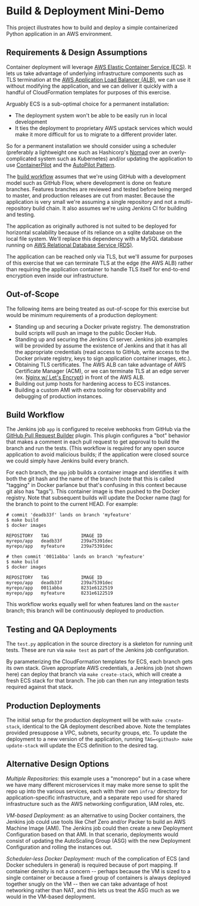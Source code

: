 # Build & Deployment Mini-Demo

This project illustrates how to build and deploy a simple containerized Python application in an AWS environment.

## Requirements & Design Assumptions

Container deployment will leverage [AWS Elastic Container Service (ECS)](http://docs.aws.amazon.com/AmazonECS/latest/developerguide). It lets us take advantage of underlying infrastructure components such as TLS termination at the [AWS Application Load Balancer (ALB)](http://docs.aws.amazon.com/elasticloadbalancing/latest/application/create-https-listener.html), we can use it without modifying the application, and we can deliver it quickly with a handful of CloudFormation templates for purposes of this exercise.

Arguably ECS is a sub-optimal choice for a permanent installation:
- The deployment system won't be able to be easily run in local development
- It ties the deployment to proprietary AWS upstack services which would make it more difficult for us to migrate to a different provider later.

So for a permanent installation we should consider using a scheduler (preferably a lightweight one such as Hashicorp's [Nomad](https://www.nomadproject.io/) over an overly-complicated system such as Kubernetes) and/or updating the application to use [ContainerPilot](https://github.com/joyent/containerpilot) and the [AutoPilot Pattern](https://github.com/autopilotpattern).

The [build workflow](#build-workflow) assumes that we're using GitHub with a development model such as GitHub Flow, where development is done on feature branches. Features branches are reviewed and tested before being merged to master, and production releases are cut from master. Because the application is very small we're assuming a single repository and not a multi-repository build chain. It also assumes we're using Jenkins CI for building and testing.

The application as originally authored is not suited to be deployed for horizontal scalability because of its reliance on a sqlite database on the local file system. We'll replace this dependency with a MySQL database running on [AWS Relational Database Service (RDS)](https://aws.amazon.com/rds/).

The application can be reached only via TLS, but we'll assume for purposes of this exercise that we can terminate TLS at the edge (the AWS ALB) rather than requiring the application container to handle TLS itself for end-to-end encryption even inside our infrastructure.

## Out-of-Scope

The following items are being treated as out-of-scope for this exercise but would be minimum requirements of a production deployment:

- Standing up and securing a Docker private registry. The demonstration build scripts will push an image to the public Docker Hub.
- Standing up and securing the Jenkins CI server. Jenkins job examples will be provided by assume the existence of Jenkins and that it has all the appropriate credentials (read access to GitHub, write access to the Docker private registry, keys to sign application container images, etc.).
- Obtaining TLS certificates. The AWS ALB can take advantage of AWS Certificate Manager (ACM), or we can terminate TLS at an edge server (ex. [Nginx w/ Let's Encrypt](https://github.com/autopilotpattern/nginx)) in front of the AWS ALB.
- Building out jump hosts for hardening access to ECS instances.
- Building a custom AMI with extra tooling for observability and debugging of production instances.

## Build Workflow

The Jenkins job `app` is configured to receive webhooks from GitHub via the [GitHub Pull Request Builder](https://wiki.jenkins-ci.org/display/JENKINS/GitHub+pull+request+builder+plugin) plugin. This plugin configures a "bot" behavior that makes a comment in each pull request to get approval to build the branch and run the tests. (This workflow is required for any open source application to avoid malicious builds; if the application were closed source we could simply have Jenkins build every branch.

For each branch, the `app` job builds a container image and identifies it with both the git hash and the name of the branch (note that this is called "tagging" in Docker parlance but that's confusing in this context because git also has "tags"). This container image is then pushed to the Docker registry. Note that subsequent builds will update the Docker name (tag) for the branch to point to the current HEAD. For example:

```
# commit 'deadb33f' lands on branch 'myfeature'
$ make build
$ docker images

REPOSITORY   TAG            IMAGE ID
myrepo/app   deadb33f       239a75391dec
myrepo/app   myfeature      239a75391dec

# then commit '0011abba' lands on branch 'myfeature'
$ make build
$ docker images

REPOSITORY   TAG            IMAGE ID
myrepo/app   deadb33f       239a75391dec
myrepo/app   0011abba       8231e6122519
myrepo/app   myfeature      8231e6122519
```

This workflow works equally well for when features land on the `master` branch; this branch will be continuously deployed to production.

## Testing and QA Deployments

The `test.py` application in the source directory is a skeleton for running unit tests. These are run via `make test` as part of the Jenkins job configuration.

By parameterizing the CloudFormation templates for ECS, each branch gets its own stack. Given appropriate AWS credentials, a Jenkins job (not shown here) can deploy that branch via `make create-stack`, which will create a fresh ECS stack for that branch. The job can then run any integration tests required against that stack.


## Production Deployments

The initial setup for the production deployment will be with `make create-stack`, identical to the QA deployment described above. Note the templates provided presuppose a VPC, subnets, security groups, etc. To update the deployment to a new version of the application, running `TAG=<githash> make update-stack` will update the ECS definition to the desired tag.


## Alternative Design Options

*Multiple Repositories:* this example uses a "monorepo" but in a case where we have many different microservices it may make more sense to split the repo up into the various services, each with their own `infra/` directory for application-specific infrastructure, and a separate repo used for shared infrastructure such as the AWS networking configuration, IAM roles, etc.

*VM-based Deployment:* as an alternative to using Docker containers, the Jenkins job could use tools like Chef Zero and/or Packer to build an AWS Machine Image (AMI). The Jenkins job could then create a new Deployment Configuration based on that AMI. In that scenario, deployments would consist of updating the AutoScaling Group (ASG) with the new Deployment Configuration and rolling the instances out.

*Scheduler-less Docker Deployment:* much of the complication of ECS (and Docker schedulers in general) is required because of port mapping. If container density is not a concern -- perhaps because the VM is sized to a single container or because a fixed group of containers is always deployed together snugly on the VM -- then we can take advantage of host networking rather than NAT, and this lets us treat the ASG much as we would in the VM-based deployment.
